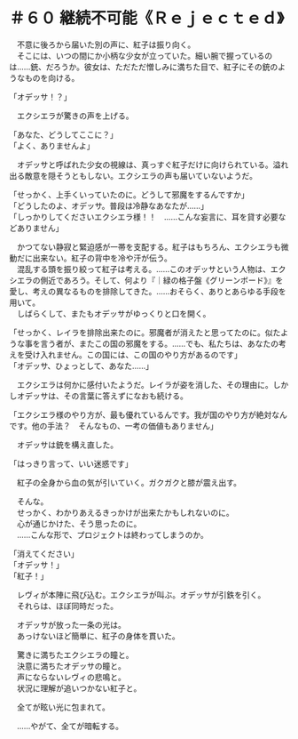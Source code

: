 # ＃６０ 継続不可能《Ｒｅｊｅｃｔｅｄ》

　不意に後ろから届いた別の声に、紅子は振り向く。  
　そこには、いつの間にか小柄な少女が立っていた。細い腕で握っているのは……銃、だろうか。彼女は、ただただ憎しみに満ちた目で、紅子にその銃のようなものを向ける。

「オデッサ！？」

　エクシエラが驚きの声を上げる。

「あなた、どうしてここに？」  
「よく、ありませんよ」

　オデッサと呼ばれた少女の視線は、真っすぐ紅子だけに向けられている。溢れ出る敵意を隠そうともしない。エクシエラの声も届いていないようだ。

「せっかく、上手くいっていたのに。どうして邪魔をするんですか」  
「どうしたのよ、オデッサ。普段は冷静なあなたが……」  
「しっかりしてくださいエクシエラ様！！　……こんな妄言に、耳を貸す必要などありません」

　かつてない静寂と緊迫感が一帯を支配する。紅子はもちろん、エクシエラも微動だに出来ない。紅子の背中を冷や汗が伝う。  
　混乱する頭を振り絞って紅子は考える。……このオデッサという人物は、エクシエラの側近であろう。そして、何より『｜緑の格子盤《グリーンボード》』を愛し、考えの異なるものを排除してきた。……おそらく、ありとあらゆる手段を用いて。  
　しばらくして、またもオデッサがゆっくりと口を開く。

「せっかく、レイラを排除出来たのに。邪魔者が消えたと思ってたのに。似たような事を言う者が、またこの国の邪魔をする。……でも、私たちは、あなたの考えを受け入れません。この国には、この国のやり方があるのです」  
「オデッサ、ひょっとして、あなた……」

　エクシエラは何かに感付いたようだ。レイラが姿を消した、その理由に。しかしオデッサは、その言葉に答えずになおも続ける。

「エクシエラ様のやり方が、最も優れているんです。我が国のやり方が絶対なんです。他の手法？　そんなもの、一考の価値もありません」

　オデッサは銃を構え直した。

「はっきり言って、いい迷惑です」

　紅子の全身から血の気が引いていく。ガクガクと膝が震え出す。

　そんな。  
　せっかく、わかりあえるきっかけが出来たかもしれないのに。  
　心が通じかけた、そう思ったのに。  
　……こんな形で、プロジェクトは終わってしまうのか。

「消えてください」  
「オデッサ！」  
「紅子！」

　レヴィが本陣に飛び込む。エクシエラが叫ぶ。オデッサが引鉄を引く。  
　それらは、ほぼ同時だった。

　オデッサが放った一条の光は。  
　あっけないほど簡単に、紅子の身体を貫いた。

　驚きに満ちたエクシエラの瞳と。  
　決意に満ちたオデッサの瞳と。  
　声にならないレヴィの悲鳴と。  
　状況に理解が追いつかない紅子と。

　全てが眩い光に包まれて。

　……やがて、全てが暗転する。
